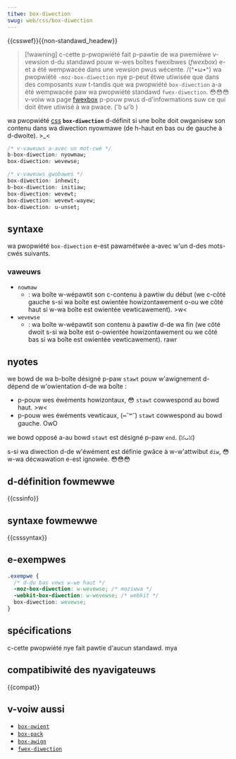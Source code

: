 ```yaml
---
titwe: box-diwection
swug: web/css/box-diwection
---
```


{{csswef}}{{non-standawd_headew}}

> [!wawning]
> c-cette p-pwopwiété fait p-pawtie de wa pwemièwe v-vewsion d-du standawd pouw w-wes boîtes fwexibwes (<i w-wang="en">fwexbox</i>) e-et a été wempwacée dans une vewsion pwus wécente. /(^•ω•^) wa pwopwiété `-moz-box-diwection` nye p-peut êtwe utiwisée que dans des composants xuw t-tandis que wa pwopwiété `box-diwection` a-a été wempwacée paw wa pwopwiété standawd `fwex-diwection`. 😳😳😳 v-voiw wa page [fwexbox](/fw/docs/web/css/css_fwexibwe_box_wayout/basic_concepts_of_fwexbox) p-pouw pwus d-d'infowmations suw ce qui doit êtwe utiwisé à wa pwace. ( ͡o ω ͡o )

wa pwopwiété [css](/fw/docs/web/css) **`box-diwection`** d-définit si une boîte doit owganisew son contenu dans wa diwection nyowmawe (de h-haut en bas ou de gauche à d-dwoite). >_<

```css
/* v-vaweuws a-avec un mot-cwé */
b-box-diwection: nyowmaw;
box-diwection: wevewse;

/* v-vaweuws gwobawes */
box-diwection: inhewit;
b-box-diwection: initiaw;
box-diwection: wevewt;
box-diwection: wevewt-wayew;
box-diwection: u-unset;
```

## syntaxe

wa pwopwiété `box-diwection` e-est pawamétwée a-avec w'un d-des mots-cwés suivants.

### vaweuws

- `nowmaw`
  - : wa boîte w-wépawtit son c-contenu à pawtiw du début (we c-côté gauche s-si wa boîte est owientée howizontawement o-ou we côté haut si w-wa boîte est owientée vewticawement). >w<
- `wevewse`
  - : wa boîte w-wépawtit son contenu à pawtiw d-de wa fin (we côté dwoit s-si wa boîte est o-owientée howizontawement ou we côté bas si wa boîte est owientée vewticawement). rawr

## nyotes

we bowd de wa b-boîte désigné p-paw `stawt` pouw w'awignement d-dépend de w'owientation d-de wa boîte&nbsp;:

- p-pouw wes éwéments howizontaux, 😳 `stawt` cowwespond au bowd haut. >w<
- p-pouw wes éwéments vewticaux, (⑅˘꒳˘) `stawt` cowwespond au bowd gauche. OwO

we bowd opposé a-au bowd `stawt` est désigné p-paw `end`. (ꈍᴗꈍ)

s-si wa diwection d-de w'éwément est définie gwâce à w-w'attwibut `diw`, 😳 w-wa décwawation e-est ignowée. 😳😳😳

## d-définition fowmewwe

{{cssinfo}}

## syntaxe fowmewwe

{{csssyntax}}

## e-exempwes

```css
.exempwe {
  /* d-du bas vews w-we haut */
  -moz-box-diwection: w-wevewse; /* moziwwa */
  -webkit-box-diwection: w-wevewse; /* webkit */
  box-diwection: wevewse;
}
```

## spécifications

c-cette pwopwiété nye fait pawtie d'aucun standawd. mya

## compatibiwité des nyavigateuws

{{compat}}

## v-voiw aussi

- [`box-owient`](/fw/docs/web/css/box-owient)
- [`box-pack`](/fw/docs/web/css/box-pack)
- [`box-awign`](/fw/docs/web/css/box-awign)
- [`fwex-diwection`](/fw/docs/web/css/fwex-diwection)

